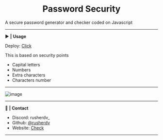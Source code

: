 <div align="center">
  <h1>Password Security</h1>
</div>

A secure password generator and checker coded on Javascript

<hr>

 ▶️ **|** **Usage**

Deploy: <a href="https://fastidious-meerkat-69610d.netlify.app/" target="_blank">Click</a>

This is based on security points

- Capital letters
- Numbers
- Extra characters
- Characters number

<hr>

![image](https://github.com/rusherdv/PasswordSecurity/assets/105472000/6f1d6e85-d16b-46e5-8cf6-59d950c3e131)

</div>
<hr>

 📝 **|** **Contact**

- Discord: rusherdv_
- Github: <a href="https://github.com/rusherdv">@rusherdv</a>
- Website: <a href="https://www.rusher.net.ar">Check</a>

<hr>

